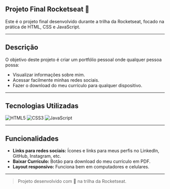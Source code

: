 ## Projeto Final Rocketseat 🚀

Este é o projeto final desenvolvido durante a trilha da Rocketseat, focado na prática de HTML, CSS e JavaScript.

---

## Descrição

O objetivo deste projeto é criar um portfólio pessoal onde qualquer pessoa possa:

- Visualizar informações sobre mim.
- Acessar facilmente minhas redes sociais.
- Fazer o download do meu currículo para qualquer dispositivo.

---

## Tecnologias Utilizadas

<p>
  <img src="https://img.shields.io/badge/HTML5-E34F26?style=for-the-badge&logo=html5&logoColor=white" alt="HTML5" />
  <img src="https://img.shields.io/badge/CSS3-1572B6?style=for-the-badge&logo=css3&logoColor=white" alt="CSS3" />
  <img src="https://img.shields.io/badge/JavaScript-F7DF1E?style=for-the-badge&logo=javascript&logoColor=black" alt="JavaScript" />
</p>

---

## Funcionalidades

- **Links para redes sociais:** Ícones e links para meus perfis no LinkedIn, GitHub, Instagram, etc.
- **Baixar Currículo:** Botão para download do meu currículo em PDF.
- **Layout responsivo:** Funciona bem em computadores e celulares.

---

> Projeto desenvolvido com 💜 na trilha da Rocketseat.
